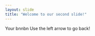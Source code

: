 ```yaml
---
layout: slide
title: "Welcome to our second slide!"
---
```

Your bnnbn
Use the left arrow to go back!
